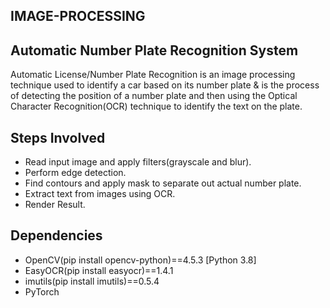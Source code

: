 ## IMAGE-PROCESSING

## Automatic Number Plate Recognition System

Automatic License/Number Plate Recognition is an image processing technique used to identify a car based on its number plate &  is the process of detecting the position of a number plate and then using the Optical Character Recognition(OCR) technique to identify the text on the plate.

## Steps Involved
- Read input image and apply filters(grayscale and blur).
- Perform edge detection.
- Find contours and apply mask to separate out actual number plate.
- Extract text from images using OCR.
- Render Result.

## Dependencies
- OpenCV(pip install opencv-python)==4.5.3 [Python 3.8]
- EasyOCR(pip install easyocr)==1.4.1
- imutils(pip install imutils)==0.5.4
- PyTorch
